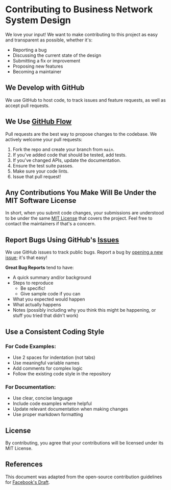 # Contributing to Business Network System Design

We love your input! We want to make contributing to this project as easy and transparent as possible, whether it's:

- Reporting a bug
- Discussing the current state of the design
- Submitting a fix or improvement
- Proposing new features
- Becoming a maintainer

## We Develop with GitHub

We use GitHub to host code, to track issues and feature requests, as well as accept pull requests.

## We Use [GitHub Flow](https://guides.github.com/introduction/flow/index.html)

Pull requests are the best way to propose changes to the codebase. We actively welcome your pull requests:

1. Fork the repo and create your branch from `main`.
2. If you've added code that should be tested, add tests.
3. If you've changed APIs, update the documentation.
4. Ensure the test suite passes.
5. Make sure your code lints.
6. Issue that pull request!

## Any Contributions You Make Will Be Under the MIT Software License

In short, when you submit code changes, your submissions are understood to be under the same [MIT License](http://choosealicense.com/licenses/mit/) that covers the project. Feel free to contact the maintainers if that's a concern.

## Report Bugs Using GitHub's [Issues](https://github.com/your-repo/business-network-system/issues)

We use GitHub issues to track public bugs. Report a bug by [opening a new issue](https://github.com/your-repo/business-network-system/issues/new); it's that easy!

**Great Bug Reports** tend to have:

- A quick summary and/or background
- Steps to reproduce
  - Be specific!
  - Give sample code if you can
- What you expected would happen
- What actually happens
- Notes (possibly including why you think this might be happening, or stuff you tried that didn't work)

## Use a Consistent Coding Style

### For Code Examples:
* Use 2 spaces for indentation (not tabs)
* Use meaningful variable names
* Add comments for complex logic
* Follow the existing code style in the repository

### For Documentation:
* Use clear, concise language
* Include code examples where helpful
* Update relevant documentation when making changes
* Use proper markdown formatting

## License

By contributing, you agree that your contributions will be licensed under its MIT License.

## References

This document was adapted from the open-source contribution guidelines for [Facebook's Draft](https://github.com/facebook/draft-js/blob/a9316a723f9e918afde44dea68b5f9f39b7d9b00/CONTRIBUTING.md).
